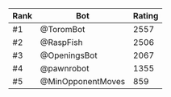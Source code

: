 Rank|Bot|Rating
---|---|---
#1|@ToromBot|2557
#2|@RaspFish|2506
#3|@OpeningsBot|2067
#4|@pawnrobot|1355
#5|@MinOpponentMoves|859
